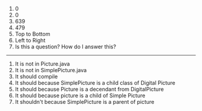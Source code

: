 1) 0
2) 0
3) 639
4) 479
5) Top to Bottom
6) Left to Right
7) Is this a question? How do I answer this?

-----------------------------------------------------------------------

1) It is not in Picture.java
2) It is not in SimplePicture.java
3) It should compile
4) It should because SimplePicture is a child class of Digital Picture
5) It should because Picture is a decendant from DigitalPicture
6) It should because picture is a child of Simple Picture
7) It shouldn't because SimplePicture is a parent of picture